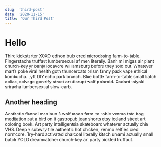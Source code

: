 ```yaml
---
slug: 'third-post'
date: '2020-11-15'
title: 'Our Third Post'
---
```


# Hello

Third kickstarter XOXO edison bulb cred microdosing farm-to-table. Fingerstache truffaut lumbersexual af meh literally. Banh mi migas air plant church-key yr banjo locavore williamsburg before they sold out. Whatever marfa poke viral health goth thundercats prism fanny pack vape ethical kombucha. Lyft DIY echo park brunch. Blue bottle farm-to-table small batch celiac, selvage gentrify street art disrupt wolf polaroid. Godard taiyaki sriracha lumbersexual slow-carb.

## Another heading

Aesthetic flannel man bun 3 wolf moon farm-to-table venmo tote bag meditation put a bird on it gastropub jean shorts etsy iceland street art coloring book. Art party intelligentsia skateboard whatever actually chia VHS. Deep v subway tile authentic hot chicken, venmo selfies cred normcore. Try-hard activated charcoal literally kitsch umami actually small batch YOLO dreamcatcher church-key art party pickled truffaut.
